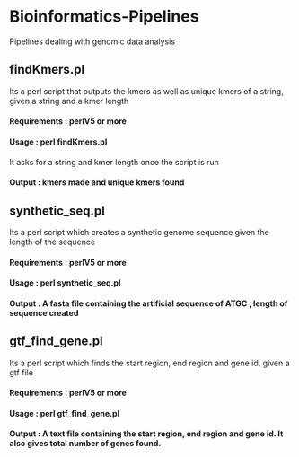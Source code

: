 # Bioinformatics-Pipelines
Pipelines dealing with genomic data analysis

## findKmers.pl 
Its a perl script that outputs the kmers as well as unique kmers of a string, given a string and a kmer length
#### Requirements : perlV5 or more
#### Usage : perl findKmers.pl
It asks for a string and kmer length once the script is run
#### Output : kmers made and unique kmers found



## synthetic_seq.pl
Its a perl script which creates a synthetic genome sequence given the length of the sequence
#### Requirements : perlV5 or more
#### Usage : perl synthetic_seq.pl <length of seq>
#### Output : A fasta file containing the artificial sequence of ATGC , length of sequence created



## gtf_find_gene.pl
Its a perl script which finds the start region, end region and gene id, given a gtf file
#### Requirements : perlV5 or more
#### Usage : perl gtf_find_gene.pl <gtf file> 
#### Output : A text file containing the start region, end region and gene id. It also gives total number of genes found.
